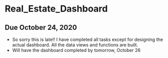 # Real_Estate_Dashboard
## Due October 24, 2020

* So sorry this is late!! I have completed all tasks except for designing the actual dashboard.  All the data views and functions are built.  
* Will have the dashboard completed by tomorrow, October 26
